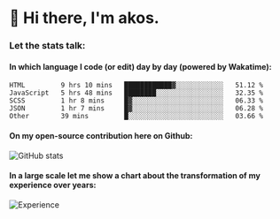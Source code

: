# 👋 Hi there, I'm akos. 


### Let the stats talk:


#### In which language I code (or edit) day by day (powered by Wakatime): 

<!--START_SECTION:waka-->

```text
HTML         9 hrs 10 mins   ████████████▓░░░░░░░░░░░░   51.12 %
JavaScript   5 hrs 48 mins   ████████░░░░░░░░░░░░░░░░░   32.35 %
SCSS         1 hr 8 mins     █▓░░░░░░░░░░░░░░░░░░░░░░░   06.33 %
JSON         1 hr 7 mins     █▓░░░░░░░░░░░░░░░░░░░░░░░   06.28 %
Other        39 mins         █░░░░░░░░░░░░░░░░░░░░░░░░   03.66 %
```

<!--END_SECTION:waka-->

#### On my open-source contribution here on Github:
 
![GitHub stats](https://github-readme-stats.vercel.app/api?username=akosbalasko)

#### In a large scale let me show a chart about the transformation of my experience over years:   

![Experience](https://cr-skills-chart-widget.azurewebsites.net/api/api?username=akosbalasko)
